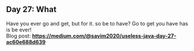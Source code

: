 ## Day 27: What
Have you ever go and get, but for it. so be to have? Go to get you have has is be ever!  
Blog post: **<https://medium.com/@savim2020/useless-java-day-27-ac60e688d639>**

